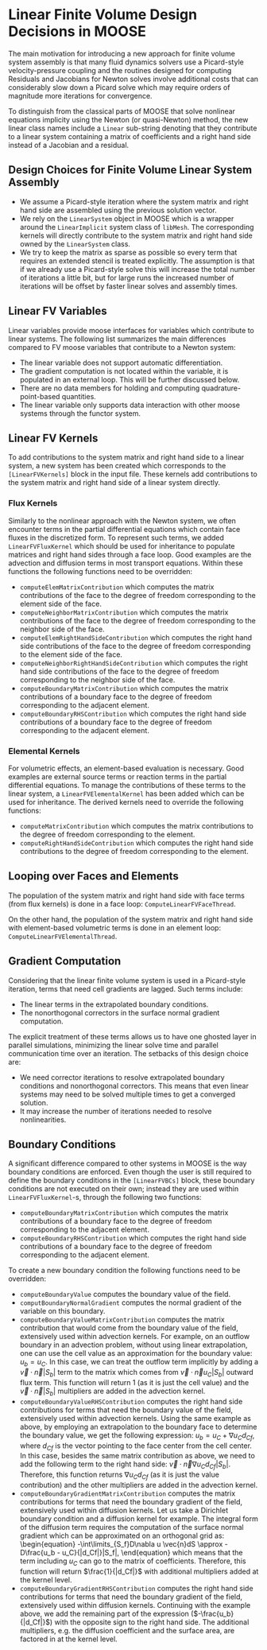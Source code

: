 
# Linear Finite Volume Design Decisions in MOOSE

The main motivation for introducing a new approach for finite volume system
assembly is that many fluid dynamics solvers use a Picard-style velocity-pressure
coupling and the routines designed for computing Residuals and Jacobians for Newton
solves involve additional costs that can considerably slow down a Picard
solve which may require orders of magnitude more iterations for convergence.

To distinguish from the classical parts of MOOSE that solve nonlinear equations
implicity using the Newton (or quasi-Newton) method, the new linear class names
include a `Linear` sub-string denoting that they contribute to a linear system
containing a matrix of coefficients and a right hand side instead of a
Jacobian and a residual.

## Design Choices for Finite Volume Linear System Assembly

- We assume a Picard-style iteration where the system matrix and right hand side
  are assembled using the previous solution vector.
- We rely on the `LinearSystem` object in MOOSE which is a wrapper around
  the `LinearImplicit` system class of `libMesh`. The corresponding kernels will
  directly contribute to the system matrix and right hand side owned by the
  `LinearSystem` class.
- We try to keep the matrix as sparse as possible so every term that requires
  an extended stencil is treated explicitly. The assumption is that if we already use
  a Picard-style solve this will increase the total number of iterations a little bit,
  but for large runs the increased number of iterations will be offset by faster linear
  solves and assembly times.

## Linear FV Variables

Linear variables provide moose interfaces for variables which contribute to
linear systems. The following list summarizes the main differences compared to
FV moose variables that contribute to a Newton system:

- The linear variable does not support automatic differentiation.
- The gradient computation is not located within the variable, it is populated
  in an external loop. This will be further discussed below.
- There are no data members for holding and computing
  quadrature-point-based quantities.
- The linear variable only supports data interaction with other moose systems
  through the functor system.

## Linear FV Kernels

To add contributions to the system matrix and right hand side to a linear system,
a new system has been created which corresponds to the `[LinearFVKernels]` block
in the input file. These kernels add contributions to the system matrix and right hand
side of a linear system directly.

### Flux Kernels

Similarly to the nonlinear approach with the Newton system, we often encounter
terms in the partial differential equations which contain face fluxes in
the discretized form. To represent such terms, we added `LinearFVFluxKernel` which
should be used for inheritance to populate matrices and right hand sides through a
face loop. Good examples are the advection and diffusion terms in most transport
equations. Within these functions the following functions need to be overridden:

- `computeElemMatrixContribution` which computes the matrix contributions of
  the face to the degree of freedom corresponding to the element side of the face.
- `computeNeighborMatrixContribution` which computes the matrix contributions of
  the face to the degree of freedom corresponding to the neighbor side of the face.
- `computeElemRightHandSideContribution` which computes the right hand side
  contributions of the face to the degree of freedom corresponding to the element
  side of the face.
- `computeNeighborRightHandSideContribution` which computes the right hand side
  contributions of the face to the degree of freedom corresponding to the neighbor
  side of the face.
- `computeBoundaryMatrixContribution` which computes the matrix contributions of
  a boundary face to the degree of freedom corresponding to the adjacent element.
- `computeBoundaryRHSContribution` which computes the right hand side contributions of
  a boundary face to the degree of freedom corresponding to the adjacent element.

### Elemental Kernels

For volumetric effects, an element-based evaluation is necessary. Good examples are
external source terms or reaction terms in the partial differential equations.
To manage the contributions of these terms to the linear system, a
`LinearFVElementalKernel` has been added which can be used for inheritance.
The derived kernels need to override the following functions:

- `computeMatrixContribution` which computes the matrix contributions to the degree of
  freedom corresponding to the element.
- `computeRightHandSideContribution` which computes the right hand side contributions
  to the degree of freedom corresponding to the element.

## Looping over Faces and Elements

The population of the system matrix and right hand side with face terms
(from flux kernels) is done in a face loop: `ComputeLinearFVFaceThread`.

On the other hand, the population of the system matrix and right hand side
with element-based volumetric terms is done in an element
loop: `ComputeLinearFVElementalThread`.

## Gradient Computation

Considering that the linear finite volume system is used in a Picard-style iteration,
terms that need cell gradients are lagged. Such terms include:

- The linear terms in the extrapolated boundary conditions.
- The nonorthogonal correctors in the surface normal gradient computation.

The explicit treatment of these terms allows us to have one ghosted layer in
parallel simulations, minimizing the linear solve time and parallel communication
time over an iteration. The setbacks of this design choice are:

- We need corrector iterations to resolve extrapolated boundary conditions
  and nonorthogonal correctors. This means that even linear systems may need to be solved
  multiple times to get a converged solution.
- It may increase the number of iterations needed to resolve nonlinearities.

## Boundary Conditions

A significant difference compared to other systems in MOOSE is the way
boundary conditions are enforced. Even though the user is still required to define the
boundary conditions in the `[LinearFVBCs]` block, these boundary conditions
are not executed on their own; instead they are used within `LinearFVFluxKernel`-s,
through the following two functions:

- `computeBoundaryMatrixContribution` which computes the matrix contributions of
  a boundary face to the degree of freedom corresponding to the adjacent element.
- `computeBoundaryRHSContribution` which computes the right hand side contributions of
  a boundary face to the degree of freedom corresponding to the adjacent element.

To create a new boundary condition the following functions need to be overridden:

- `computeBoundaryValue` computes the boundary value of the field.
- `computBoundaryNormalGradient` computes the normal gradient of the variable on this boundary.
- `computeBoundaryValueMatrixContribution` computes the matrix contribution that would come from
  the boundary value of the field, extensively used within advection kernels.
  For example, on an outflow boundary in an advection problem,
  without using linear extrapolation, one can use the cell value
  as an approximation for the boundary value: $u_b = u_C$. In this case, we can treat the outflow term
  implicitly by adding a $\vec{v} \cdot \vec{n} |S_b|$ term to the matrix which comes from
  $\vec{v} \cdot \vec{n} u_C |S_b|$ outward flux term. This function will return
  $1$ (as it is just the cell value) and the $\vec{v} \cdot \vec{n} |S_b|$ multipliers are added
  in the advection kernel.
- `computeBoundaryValueRHSContribution` computes the right hand side contributions for terms that
  need the boundary value of the field, extensively used within advection kernels.
  Using the same example as above, by employing an extrapolation to the boundary face to determine the
  boundary value, we get the following expression: $u_b = u_C+\nabla u_C d_{Cf}$, where $d_{Cf}$ is
  the vector pointing to the face center from the cell center. In this case, besides the same matrix
  contribution as above, we need to add the following term to the right hand side:
  $\vec{v} \cdot \vec{n} \nabla u_C d_{Cf} |S_b|$. Therefore, this function returns $\nabla u_C d_{Cf}$
  (as it is just the value contribution) and the other multipliers are added in the advection kernel.
- `computeBoundaryGradientMatrixContribution` computes the matrix contributions for terms that need the
  boundary gradient of the field, extensively used within diffusion kernels. Let us take a Dirichlet
  boundary condition and a diffusion kernel for example. The integral form of the diffusion term
  requires the computation of the surface normal gradient which can be approximated on an orthogonal grid as:
  \begin{equation}
    -\int\limits_{S_f}D\nabla u \vec{n}dS  \approx -D\frac{u_b - u_C}{|d_Cf|}|S_f|,
  \end{equation}
  which means that the term including $u_C$ can go to the matrix of coefficients. Therefore, this
  function will return $\frac{1}{|d_Cf|}$ with additional multipliers added at the kernel level.
- `computeBoundaryGradientRHSContribution` computes the right hand side contributions
  for terms that need the boundary gradient of the field, extensively used within diffusion kernels.
  Continuing with the example above, we add the remaining part of the expression ($-\frac{u_b}{|d_Cf|}$)
  with the opposite sign to the right hand side. The additional multipliers, e.g. the diffusion coefficient
  and the surface area, are factored in at the kernel level.




